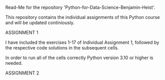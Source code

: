 Read-Me for the repository 'Python-for-Data-Science-Benjamin-Heist'. 

This repository contains the individual assignments of this Python course and will be updated continiously. 

ASSIGNMENT 1 

I have included the exercises 1-17 of Individual Assignment 1, followed by the respective code solutions in the subsequent cells.

In order to run all of the cells correctly Python version 3.10 or higher is needed. 

ASSIGNMENT 2 




